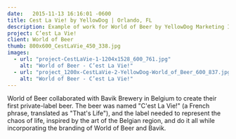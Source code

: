 ```yaml
---
date:   2015-11-13 16:16:01 -0600
title: Cest La Vie! by YellowDog | Orlando, FL
description: Example of work for World of Beer by YellowDog Marketing Inc. | Orlando Graphic Design Agency
project: C’est La Vie!
client: World of Beer
thumb: 800x600_CestLaVie_450_338.jpg
images:
  - url: "project-CestLaVie-1-1204x1528_600_761.jpg"
    alt: "World of Beer - C’est La Vie!"
  - url: "project_1200x-CestLaVie-2-YellowDog-World_of_Beer_600_837.jpg"
    alt: "World of Beer - C’est La Vie!"
---
```

​World of Beer collaborated with Bavik Brewery in Belgium to create their first private-label beer. The beer was named "C'est La Vie!" (a French phrase, translated as "That's Life"), and the label needed to represent the chaos of life, inspired by the art of the Belgian region, and do it all while incorporating the branding of World of Beer and Bavik.